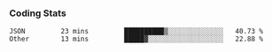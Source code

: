 ### Coding Stats

<!--START_SECTION:waka-->

```text
JSON         23 mins         ██████████▒░░░░░░░░░░░░░░   40.73 %
Other        13 mins         █████▓░░░░░░░░░░░░░░░░░░░   22.88 %
```

<!--END_SECTION:waka-->
